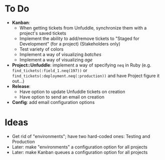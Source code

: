 # To Do

 - **Kanban**:
   - When getting tickets from Unfuddle, synchronize them with a project's saved tickets
   - Implement the ability to add/remove tickets to "Staged for Development" (for a project) (Stakeholders only)
   - Test variety of colors
   - Implement a way of visualizing _batches_
   - Implement a way of visualizing _age_
 - **Project::Unfuddle**: implement a way of specifying `neq` in Ruby (e.g. `find_tickets(:field_1.neq(197))` or `find_tickets(:deployment.neq(:production))` and have Project figure it out...)
 - **Release**:
   - Have option to update Unfuddle tickets on creation
   - Have option to send an email on creation
 - **Config**: add email configuration options

# Ideas

 - Get rid of "environments"; have two hard-coded ones: Testing and Production
 - Later: make "environments" a configuration option for all projects
 - Later: make Kanban queues a configuration option for all projects
